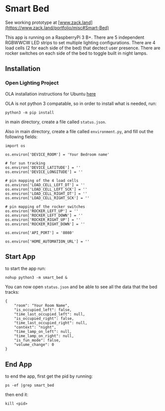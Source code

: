 # Smart Bed

See working prototype at [www.zack.land](https://www.zack.land/portfolio/misc#Smart-Bed)

This app is running on a RaspberryPi 3 B+. 
There are 5 independent RGBWWCW LED strips to set multiple lighting configurations. 
There are 4 load cells (2 for each side of the bed) that dectect user presence. 
There are rocker switches on each side of the bed to toggle built in night lamps.

## Installation

### Open Lighting Project

OLA installation instructions for Ubuntu [here](http://opendmx.net/index.php/OLA_Debian_/_Ubuntu)

OLA is not python 3 compatable, so in order to install what is needed, run:

```
python3 -m pip install
```

in main directory, create a file called `status.json`.

Also in main directory, create a file called `environment.py`, and fill out the following fields:
```
import os

os.environ['DEVICE_ROOM'] = 'Your Bedroom name'

# for sun tracking
os.environ['DEVICE_LATITUDE'] = ''
os.environ['DEVICE_LONGITUDE'] = ''

# pin mapping of the 4 load cells
os.environ['LOAD_CELL_LEFT_DT'] = ''
os.environ['LOAD_CELL_LEFT_SCK'] = ''
os.environ['LOAD_CELL_RIGHT_DT'] = ''
os.environ['LOAD_CELL_RIGHT_SCK'] = ''

# pin mapping of the rocker switches
os.environ['ROCKER_LEFT_UP'] = ''
os.environ['ROCKER_LEFT_DOWN'] = ''
os.environ['ROCKER_RIGHT_UP'] = ''
os.environ['ROCKER_RIGHT_DOWN'] = ''

os.environ['API_PORT'] = '8080'

os.environ['HOME_AUTOMATION_URL'] = ''
```

## Start App

to start the app run:
```
nohup python3 -m smart_bed &
```

You can now open `status.json` and be able to see all the data that the bed tracks:

```
{
    "room": "Your Room Name",
    "is_occupied_left": false,
    "time_last_occupied_left": null,
    "is_occupied_right": false,
    "time_last_occupied_right": null,
    "context": "night",
    "time_lamp_on_left": null,
    "time_lamp_on_right": null,
    "is_fun_mode": false,
    "volume_change": 0
}
```

## End App

to end the app, first get the pid by running:
```
ps -ef |grep smart_bed
```
then end it:
```
kill <pid> 
```